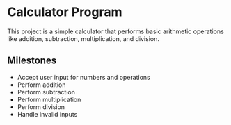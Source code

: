 # Calculator Program

This project is a simple calculator that performs basic arithmetic operations like addition, subtraction, multiplication, and division.

## Milestones
- Accept user input for numbers and operations
- Perform addition
- Perform subtraction
- Perform multiplication
- Perform division
- Handle invalid inputs
